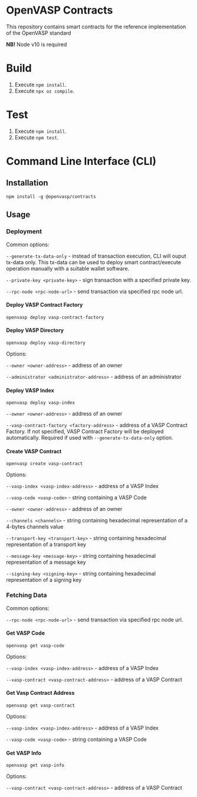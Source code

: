 # OpenVASP Contracts

This repository contains smart contracts for the reference implementation of the OpenVASP standard

**NB!** Node v10 is required

# Build

1. Execute `npm install`.
2. Execute `npx oz compile`.

# Test

1. Execute `npm install`.
2. Execute `npm test`.

# Command Line Interface (CLI)

## Installation

```
npm install -g @openvasp/contracts
```

## Usage

### Deployment

Common options:

`--generate-tx-data-only` - instead of transaction execution, CLI will ouput tx-data only. This tx-data can be used to deploy smart contract/execute operation manually with a suitable wallet software.

`--private-key <private-key>` - sign transaction with a specified private key.

`--rpc-node <rpc-node-url>` - send transaction via specified rpc node url.

#### Deploy VASP Contract Factory

```
openvasp deploy vasp-contract-factory
```

#### Deploy VASP Directory

```
openvasp deploy vasp-directory
```

Options:

`--owner <owner-address>` - address of an owner

`--administrator <administrator-address>` - address of an administrator


#### Deploy VASP Index

```
openvasp deploy vasp-index
```

`--owner <owner-address>` - address of an owner

`--vasp-contract-factory <factory-address>` - address of a VASP Contract Factory. If not specified, VASP Contract Factory will be deployed automatically. Required if used with `--generate-tx-data-only` option.

#### Create VASP Contract

```
openvasp create vasp-contract
```

Options:

`--vasp-index <vasp-index-address>` - address of a VASP Index

`--vasp-code <vasp-code>` - string containing a VASP Code          

`--owner <owner-address>` - address of an owner            

`--channels <channels>` - string containing hexadecimal representation of a 4-bytes channels value

`--transport-key <transport-key>` - string containing hexadecimal representation of a transport key

`--message-key <message-key>` - string containing hexadecimal representation of a message key       

`--signing-key <signing-key>` - string containing hexadecimal representation of a signing key

### Fetching Data

Common options:

`--rpc-node <rpc-node-url>` - send transaction via specified rpc node url.

#### Get VASP Code

```
openvasp get vasp-code
```

Options:

`--vasp-index <vasp-index-address>` - address of a VASP Index

`--vasp-contract <vasp-contract-address>` - address of a VASP Contract

#### Get Vasp Contract Address

```
openvasp get vasp-contract
```

Options:

`--vasp-index <vasp-index-address>` - address of a VASP Index

`--vasp-code <vasp-code>` - string containing a VASP Code          

#### Get VASP Info

```
openvasp get vasp-info
```

Options:

`--vasp-contract <vasp-contract-address>` - address of a VASP Contract